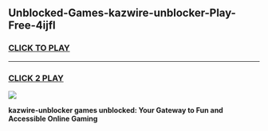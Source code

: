 
## Unblocked-Games-kazwire-unblocker-Play-Free-4ijfl
<h3>
<a href="https://premium76.site?title=kazwire-unblocker&ref=23A">CLICK TO PLAY</a></h3>
<hr>

<h3>
<a href="https://premium76.site?title=kazwire-unblocker&ref=23A">CLICK 2 PLAY</a>
  
</h3>

<a href="https://premium76.site?title=kazwire-unblocker&ref=23A"><img src="https://clearcache.store/games.png"></a>


**kazwire-unblocker games unblocked: Your Gateway to Fun and Accessible Online Gaming**
